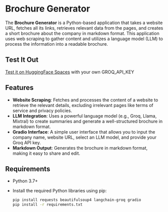 # Brochure Generator

The **Brochure Generator** is a Python-based application that takes a website URL, fetches all its links, retrieves relevant data from the pages, and creates a short brochure about the company in markdown format. This application uses web scraping to gather content and utilizes a language model (LLM) to process the information into a readable brochure.

## Test It Out
[Test it on HuggingFace Spaces](https://huggingface.co/spaces/onurnsfw/brochures_generator) with your own GROQ_API_KEY



## Features

- **Website Scraping**: Fetches and processes the content of a website to retrieve the relevant details, excluding irrelevant pages like terms of service and privacy policies.
- **LLM Integration**: Uses a powerful language model (e.g., Groq, Llama, Mixtral) to create summaries and generate a well-structured brochure in markdown format.
- **Gradio Interface**: A simple user interface that allows you to input the company name, website URL, select an LLM model, and provide your Groq API key.
- **Markdown Output**: Generates the brochure in markdown format, making it easy to share and edit.

## Requirements

- Python 3.7+
- Install the required Python libraries using pip:

  ```bash
  pip install requests beautifulsoup4 langchain-groq gradio
  pip install -r requirements.txt
